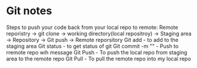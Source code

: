 # Git notes
Steps to push your code back from your local repo to remote:
Remote reporistry -> git clone -> working directory(local repositroy) -> Staging area -> Repository -> Git push -> Remote reporsitory
Git add - to add to the staging area
Git status - to get status of git
Git commit -m "" - Push to rremote repo wih message
Git Push - To push the local repo from staging area to the remote repo
Git Pull - To pull the remote repo into my local repo
